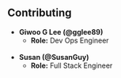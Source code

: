 ## Contributing

- **Giwoo G Lee (@gglee89)** 
    - **Role:** Dev Ops Engineer
  <br>
- **Susan (@SusanGuy)**
    - **Role:** Full Stack Engineer
